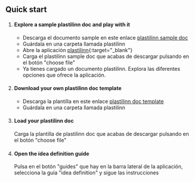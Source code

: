 ## Quick start

1. #### Explore a sample plastilinn doc and play with it

    - Descarga el documento sample en este enlace [plastilinn sample doc](https://drive.google.com/drive/folders/1IbMu1j6hqWG0BLllePYftHpzubjxCEQy)
    - Guárdala en una carpeta llamada plastilinn
    - Abre la aplicación [plastilinn](https://xbokmd.github.io/plastilinn/app.html){:target="_blank"} 
    - Carga el plastilinn sample doc que acabas de descargar pulsando en el botón "choose file"
    - Ya tienes cargado un documento plastilinn. Explora las diferentes opciones que ofrece la aplicación.

2. #### Download your own plastilinn doc template

    - Descarga la plantilla en este enlace [plastilinn doc template](https://xbokmd.github.io/plastilinn/public/plastilinn%20doc.md)
    - Guárdala en una carpeta llamada plastilinn
    
3. #### Load your plastilinn doc

	Carga la plantilla de plastilinn doc que acabas de descargar pulsando en el botón "choose file"

4. #### Open the idea definition guide

	Pulsa en el botón "guides" que hay en la barra lateral de la aplicación, selecciona la guía "idea definition" y sigue las instrucciones